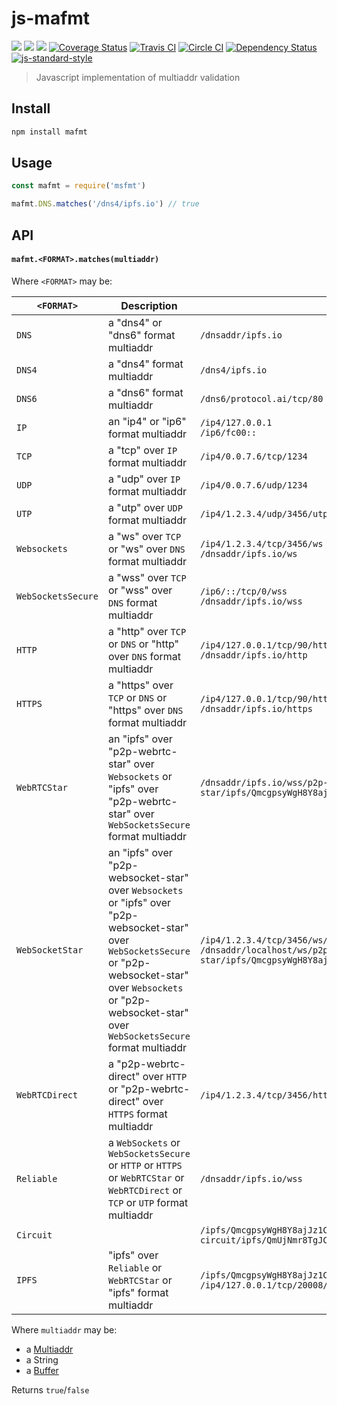 js-mafmt
========

[![](https://img.shields.io/badge/made%20by-Protocol%20Labs-blue.svg?style=flat-square)](http://ipn.io)
[![](https://img.shields.io/badge/project-IPFS-blue.svg?style=flat-square)](http://ipfs.io/)
[![](https://img.shields.io/badge/freenode-%23ipfs-blue.svg?style=flat-square)](http://webchat.freenode.net/?channels=%23ipfs)
[![Coverage Status](https://coveralls.io/repos/github/whyrusleeping/js-mafmt/badge.svg?branch=master)](https://coveralls.io/github/whyrusleeping/js-mafmt?branch=master)
[![Travis CI](https://travis-ci.org/whyrusleeping/js-mafmt.svg?branch=master)](https://travis-ci.org/whyrusleeping/js-mafmt)
[![Circle CI](https://circleci.com/gh/whyrusleeping/js-mafmt.svg?style=svg)](https://circleci.com/gh/whyrusleeping/js-mafmt)
[![Dependency Status](https://david-dm.org/whyrusleeping/js-mafmt.svg?style=flat-square)](https://david-dm.org/whyrusleeping/js-mafmt) [![js-standard-style](https://img.shields.io/badge/code%20style-standard-brightgreen.svg?style=flat-square)](https://github.com/feross/standard)

> Javascript implementation of multiaddr validation

## Install

```sh
npm install mafmt
```

## Usage

```js
const mafmt = require('msfmt')

mafmt.DNS.matches('/dns4/ipfs.io') // true
```

## API

#### `mafmt.<FORMAT>.matches(multiaddr)`

Where `<FORMAT>` may be:

| `<FORMAT>` | Description | Example(s) |
| --- | --- | --- |
| `DNS` | a "dns4" or "dns6" format multiaddr | `/dnsaddr/ipfs.io`
| `DNS4` | a "dns4" format multiaddr | `/dns4/ipfs.io` |
| `DNS6` | a "dns6" format multiaddr | `/dns6/protocol.ai/tcp/80` |
| `IP` | an "ip4" or "ip6" format multiaddr | `/ip4/127.0.0.1` <br> `/ip6/fc00::` |
| `TCP` | a "tcp" over `IP` format multiaddr | `/ip4/0.0.7.6/tcp/1234` |
| `UDP` | a "udp" over `IP` format multiaddr | `/ip4/0.0.7.6/udp/1234` |
| `UTP` | a "utp" over `UDP` format multiaddr | `/ip4/1.2.3.4/udp/3456/utp` |
| `Websockets` | a "ws" over `TCP` or "ws" over `DNS` format multiaddr | `/ip4/1.2.3.4/tcp/3456/ws` <br> `/dnsaddr/ipfs.io/ws` |
| `WebSocketsSecure` | a "wss" over `TCP` or "wss" over `DNS` format multiaddr | `/ip6/::/tcp/0/wss` <br> `/dnsaddr/ipfs.io/wss` |
| `HTTP` | a "http" over `TCP` or `DNS` or "http" over `DNS` format multiaddr | `/ip4/127.0.0.1/tcp/90/http` <br> `/dnsaddr/ipfs.io/http` |
| `HTTPS` | a "https" over `TCP` or `DNS` or "https" over `DNS` format multiaddr | `/ip4/127.0.0.1/tcp/90/https` <br> `/dnsaddr/ipfs.io/https` |
| `WebRTCStar` | an "ipfs" over "p2p-webrtc-star" over `Websockets` or "ipfs" over "p2p-webrtc-star" over `WebSocketsSecure` format multiaddr | `/dnsaddr/ipfs.io/wss/p2p-webrtc-star/ipfs/QmcgpsyWgH8Y8ajJz1Cu72KnS5uo2Aa2LpzU7kinSoooo4` |
| `WebSocketStar` | an "ipfs" over "p2p-websocket-star" over `Websockets` or "ipfs" over "p2p-websocket-star" over `WebSocketsSecure` or "p2p-websocket-star" over `Websockets` or "p2p-websocket-star" over `WebSocketsSecure` format multiaddr | `/ip4/1.2.3.4/tcp/3456/ws/p2p-websocket-star` <br> `/dnsaddr/localhost/ws/p2p-websocket-star/ipfs/QmcgpsyWgH8Y8ajJz1Cu72KnS5uo2Aa2LpzU7kinSoooo4` |
| `WebRTCDirect` | a "p2p-webrtc-direct" over `HTTP` or "p2p-webrtc-direct" over `HTTPS` format multiaddr | `/ip4/1.2.3.4/tcp/3456/http/p2p-webrtc-direct` |
| `Reliable` | a `WebSockets` or `WebSocketsSecure` or `HTTP` or `HTTPS` or `WebRTCStar` or `WebRTCDirect` or `TCP` or `UTP` format multiaddr | `/dnsaddr/ipfs.io/wss` |
| `Circuit` |  | `/ipfs/QmcgpsyWgH8Y8ajJz1Cu72KnS5uo2Aa2LpzU7kinSoooo4/p2p-circuit/ipfs/QmUjNmr8TgJCn1Ao7DvMy4cjoZU15b9bwSCBLE3vwXiwgj` |
| `IPFS` | "ipfs" over `Reliable` or `WebRTCStar` or "ipfs" format multiaddr | `/ipfs/QmcgpsyWgH8Y8ajJz1Cu72KnS5uo2Aa2LpzU7kinSoooo4` <br> `/ip4/127.0.0.1/tcp/20008/ws/ipfs/QmUjNmr8TgJCn1Ao7DvMy4cjoZU15b9bwSCBLE3vwXiwgj` |

Where `multiaddr` may be:

* a [Multiaddr](https://www.npmjs.com/package/multiaddr)
* a String
* a [Buffer](https://www.npmjs.com/package/buffer)

Returns `true`/`false`
